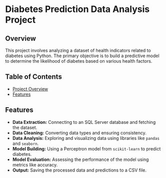 


# Diabetes Prediction Data Analysis Project

## Overview

This project involves analyzing a dataset of health indicators related to diabetes using Python. The primary objective is to build a predictive model to determine the likelihood of diabetes based on various health factors.
## Table of Contents

- [Project Overview](#overview)
- [Features](#features)


## Features

- **Data Extraction:** Connecting to an SQL Server database and fetching the dataset.
- **Data Cleaning:** Converting data types and ensuring consistency.
- **Data Analysis:** Exploring and visualizing data using libraries like `pandas` and `seaborn`.
- **Model Building:** Using a Perceptron model from `scikit-learn` to predict diabetes.
- **Model Evaluation:** Assessing the performance of the model using metrics like accuracy.
- **Output:** Saving the processed data and predictions to a CSV file.
